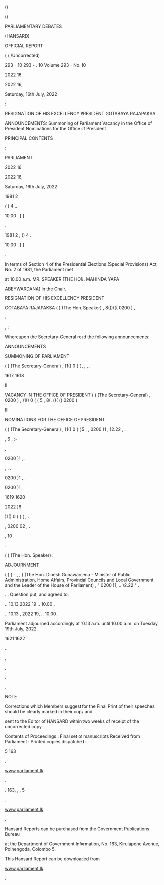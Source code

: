 ()

()

PARLIAMENTARY DEBATES

(HANSARD)

OFFICIAL REPORT

( / /Uncorrected)

293 - 10 293 - . 10 Volume 293 - No. 10

2022 16

2022 16,

Saturday, 16th July, 2022

:

RESIGNATION OF HIS EXCELLENCY PRESIDENT GOTABAYA RAJAPAKSA

ANNOUNCEMENTS: Summoning of Parliament Vacancy in the Office of President Nominations for the Office of President

PRINCIPAL CONTENTS

:

PARLIAMENT

2022 16

2022 16,

Saturday, 16th July, 2022

1981 2

( ) 4 ..

10.00 . [ ]

.

1981 2 , () 4 ..

10.00 . [ ]

.

In terms of Section 4 of the Presidential Elections (Special Provisions) Act, No. 2 of 1981, the Parliament met

at 10.00 a.m. MR. SPEAKER [THE HON. MAHINDA YAPA

ABEYWARDANA] in the Chair.

RESIGNATION OF HIS EXCELLENCY PRESIDENT

GOTABAYA RAJAPAKSA ( ) (The Hon. Speaker) , 8(()((( 0200 ) , .

:

, :

Whereupon the Secretary-General read the following announcements:

ANNOUNCEMENTS

SUMMONING OF PARLIAMENT

( ) (The Secretary-General) , )1() 0 ( ( , , , .

1617 1618

II

VACANCY IN THE OFFICE OF PRESIDENT ( ) (The Secretary-General) , 0200 ) , )1() 0 ( ( 5 , 8(. ()( (( 0200 )

III

NOMINATIONS FOR THE OFFICE OF PRESIDENT

( ) (The Secretary-General) , )1() 0 ( ( 5 , , 0200 )1 , )2.22 , .

, 6 , :-

, .

0200 )1 , .

, . .

0200 )1 , .

0200 )1,

1619 1620

2022 )6

)1() 0 ( ( ( , .

, 0200 02 , .

, 10 .

.

( ) (The Hon. Speaker) .

ADJOURNMENT

( ) ( - , , ) (The Hon. Dinesh Gunawardena - Minister of Public Administration, Home Affairs, Provincial Councils and Local Government and the Leader of the House of Parliament) , " 0200 )1, .. )2.22 " .

. . Question put, and agreed to.

.. 10.13 2022 19 .. 10.00 .

.. 10.13 , 2022 19, .. 10.00 .

Parliament adjourned accordingly at 10.13 a.m. until 10.00 a.m. on Tuesday, 19th July, 2022.

1621 1622

..

,

,

.

.

NOTE

Corrections which Members suggest for the Final Print of their speeches should be clearly marked in their copy and

sent to the Editor of HANSARD within two weeks of receipt of the uncorrected copy.

Contents of Proceedings : Final set of manuscripts Received from Parliament : Printed copies dispatched :

5 163

.

www.parliament.lk

.

. 163, , , 5

.

www.parliament.lk

.

Hansard Reports can be purchased from the Government Publications Bureau

at the Department of Government Information, No. 163, Kirulapone Avenue, Polhengoda, Colombo 5.

This Hansard Report can be downloaded from

www.parliament.lk

.